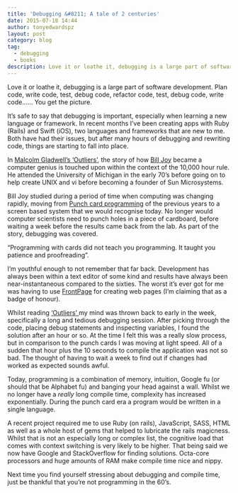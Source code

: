 ```yaml
---
title: 'Debugging &#8211; A tale of 2 centuries'
date: 2015-07-18 14:44
author: tonyedwardspz
layout: post
category: blog
tag:
  - debugging
  - books
description: Love it or loathe it, debugging is a large part of software development.
---
```

<p class="graf--h3">
  Love it or loathe it, debugging is a large part of software development. Plan code, write code, test, debug code, refactor code, test, debug code, write code…… You get the picture.
</p>

<p class="graf--p">
  It’s safe to say that debugging is important, especially when learning a new language or framework. In recent months I’ve been creating apps with Ruby (Rails) and Swift (iOS), two languages and frameworks that are new to me. Both have had their issues, but after many hours of debugging and rewriting code, things are starting to fall into place.
</p>

<p class="graf--p">
  In <a class="markup--anchor markup--p-anchor" href="http://www.amazon.co.uk/gp/product/0141036257/ref=as_li_tl?ie=UTF8&camp=1634&creative=6738&creativeASIN=0141036257&linkCode=as2&tag=aandeuk-21" data-href="http://www.amazon.co.uk/gp/product/0141036257/ref=as_li_tl?ie=UTF8&camp=1634&creative=6738&creativeASIN=0141036257&linkCode=as2&tag=aandeuk-21">Malcolm Gladwell’s ‘Outliers’</a>, the story of how <a class="markup--anchor markup--p-anchor" href="https://en.wikipedia.org/wiki/Bill_Joy" data-href="https://en.wikipedia.org/wiki/Bill_Joy">Bill Joy</a> became a computer genius is touched upon within the context of the 10,000 hour rule. He attended the University of Michigan in the early 70’s before going on to help create UNIX and vi before becoming a founder of Sun Microsystems.
</p>

<p class="graf--p">
  Bill Joy studied during a period of time when computing was changing rapidly, moving from <a class="markup--anchor markup--p-anchor" href="http://www.columbia.edu/cu/computinghistory/fisk.pdf" data-href="http://www.columbia.edu/cu/computinghistory/fisk.pdf">Punch card programming</a> of the previous years to a screen based system that we would recognise today. No longer would computer scientists need to punch holes in a piece of cardboard, before waiting a week before the results came back from the lab. As part of the story, debugging was covered.
</p>

<p class="graf--p graf--startsWithDoubleQuote">
  “Programming with cards did not teach you programming. It taught you patience and proofreading”.
</p>

<p class="graf--p">
  I’m youthful enough to not remember that far back. Development has always been within a text editor of some kind and results have always been near-instantaneous compared to the sixties. The worst it’s ever got for me was having to use <a class="markup--anchor markup--p-anchor" href="https://en.wikipedia.org/wiki/Microsoft_FrontPage" data-href="https://en.wikipedia.org/wiki/Microsoft_FrontPage">FrontPage</a> for creating web pages (I’m claiming that as a badge of honour).
</p>

<p class="graf--p">
  Whilst reading <a class="markup--anchor markup--p-anchor" href="http://www.amazon.co.uk/gp/product/0141036257/ref=as_li_tl?ie=UTF8&camp=1634&creative=6738&creativeASIN=0141036257&linkCode=as2&tag=aandeuk-21" data-href="http://www.amazon.co.uk/gp/product/0141036257/ref=as_li_tl?ie=UTF8&camp=1634&creative=6738&creativeASIN=0141036257&linkCode=as2&tag=aandeuk-21">‘Outliers’ </a>my mind was thrown back to early in the week, specifically a long and tedious debugging session. After picking through the code, placing debug statements and inspecting variables, I found the solution after an hour or so. At the time I felt this was a really slow process, but in comparison to the punch cards I was moving at light speed. All of a sudden that hour plus the 10 seconds to compile the application was not so bad. The thought of having to wait a week to find out if changes had worked as expected sounds awful.
</p>

<p class="graf--p">
  Today, programming is a combination of memory, intuition, Google fu (or should that be Alphabet fu) and banging your head against a wall. Whilst we no longer have a <em class="markup--em markup--p-em">really</em> long compile time, complexity has increased exponentially. During the punch card era a program would be written in a single language.
</p>

<p class="graf--p">
  A recent project required me to use Ruby (on rails), JavaScript, SASS, HTML as well as a whole host of gems that helped to lubricate the rails magicness. Whilst that is not an especially long or complex list, the cognitive load that comes with context switching is very likely to be higher. That being said we now have Google and StackOverflow for finding solutions. Octa-core processors and huge amounts of RAM make compile time nice and nippy.
</p>

<p class="graf--p">
  Next time you find yourself stressing about debugging and compile time, just be thankful that you’re not programming in the 60’s.
</p>
